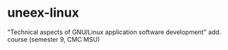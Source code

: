 # uneex-linux
"Technical aspects of GNU/Linux application software development" add. course (semester 9, CMC MSU)
